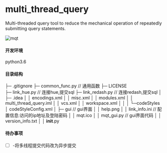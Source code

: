 # multi_thread_query
Multi-threaded query tool to reduce the mechanical operation of repeatedly submitting query statements.

![mqt](https://github.com/WAYDN/multi_thread_query/blob/master/gui/mqt.ico)

#### 开发环境
python3.6

#### 目录结构
├─ .gitignore
├─ common_func.py                 // 通用函数
├─ LICENSE         
├─ link_hue.py                    // 连接hue,提交sql
├─ link_redash.py                 // 连接redash,提交sql
│
├─ .idea
│  │  encodings.xml
│  │  misc.xml
│  │  modules.xml
│  │  multi_thread_query.iml
│  │  vcs.xml
│  │  workspace.xml
│  │
│  └─codeStyles
│          codeStyleConfig.xml
│
├─ gui                             // gui界面
│  │  help.png
│  │  link_info.ini                // 配置信息:访问的ip地址及登陆密码
│  │  mqt.ico
│  │  mqt_gui.py                   // gui界面代码
│  │  version_info.txt
│  │  __init__.py


#### 待办事项
- [ ] -将多线程提交代码改为异步提交
